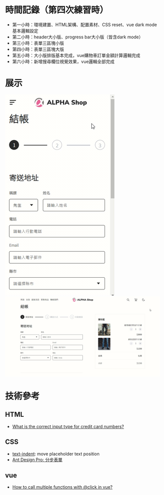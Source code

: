 # 時間記錄（第四次練習時）
- 第一小時：環境建置、HTML架構、配置素材、CSS reset、vue dark mode基本邏輯設定
- 第二小時：header大小版、progress bar大小版（皆含dark mode）
- 第三小時：表單三區塊小版
- 第四小時：表單三區塊大版
- 第五小時：大小版排版基本完成，vue購物車訂單金額計算邏輯完成
- 第六小時：新增搜尋欄位視覺效果，vue邏輯全部完成

# 展示
![mobile demo](./.README/mobile-demo.gif)
![desktop demo](./.README/desktop-demo.gif)

# 技術參考
## HTML
- [What is the correct input type for credit card numbers?](https://stackoverflow.com/questions/48534229/what-is-the-correct-input-type-for-credit-card-numbers)

## CSS
- [text-indent](https://developer.mozilla.org/en-US/docs/Web/CSS/text-indent): move placeholder text position
- [Ant Design Pro: 分步表單](https://preview.pro.ant.design/form/step-form)

## vue
- [How to call multiple functions with @click in vue?](https://stackoverflow.com/questions/38744932/how-to-call-multiple-functions-with-click-in-vue)